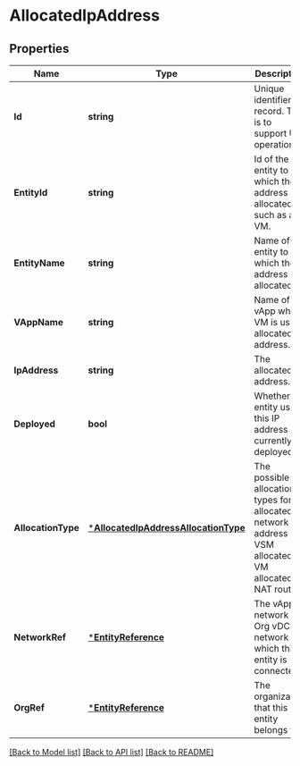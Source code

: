 # AllocatedIpAddress

## Properties
Name | Type | Description | Notes
------------ | ------------- | ------------- | -------------
**Id** | **string** | Unique identifier for record. This is to support UI operations. | [optional] [default to null]
**EntityId** | **string** | Id of the entity to which the IP address is allocated such as a VM. | [optional] [default to null]
**EntityName** | **string** | Name of the entity to which the IP address is allocated. | [optional] [default to null]
**VAppName** | **string** | Name of the vApp whose VM is using allocated IP address. | [optional] [default to null]
**IpAddress** | **string** | The allocated IP address. | [optional] [default to null]
**Deployed** | **bool** | Whether the entity using this IP address is currently deployed. | [optional] [default to null]
**AllocationType** | [***AllocatedIpAddressAllocationType**](AllocatedIpAddressAllocationType.md) | The possible allocation types for allocated network address like VSM allocated, VM allocated or NAT routed. | [optional] [default to null]
**NetworkRef** | [***EntityReference**](EntityReference.md) | The vApp network or Org vDC network to which this entity is connected.  | [optional] [default to null]
**OrgRef** | [***EntityReference**](EntityReference.md) | The organization that this entity belongs to.  | [optional] [default to null]

[[Back to Model list]](../README.md#documentation-for-models) [[Back to API list]](../README.md#documentation-for-api-endpoints) [[Back to README]](../README.md)



